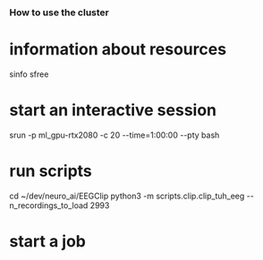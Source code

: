### How to use the cluster

# information about resources
sinfo
sfree

# start an interactive session
srun -p ml_gpu-rtx2080 -c 20 --time=1:00:00 --pty bash 

# run scripts
cd ~/dev/neuro_ai/EEGClip
python3 -m scripts.clip.clip_tuh_eeg --n_recordings_to_load 2993


# start a job
